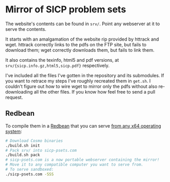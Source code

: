 # Mirror of SICP problem sets

The website's contents can be found in `srv/`. Point any webserver at it to
serve the contents.

It starts with an amalgamation of the website rip provided by httrack and wget. httrack
correctly links to the pdfs on the FTP site, but fails to download them; wget
correctly downloads them, but fails to link them.

It also contains the texinfo, html5 and pdf versions, at
`srv/{sicp.info.gz,html5,sicp.pdf}` respectively.

I've included all the files I've gotten in the repository and its submodules. If
you want to retrace my steps I've roughly recreated them in `get.sh`. I couldn't
figure out how to wire wget to mirror only the pdfs without also re-downloading
all the other files. If you know how feel free to send a pull request.

## Redbean
To compile them in a [Redbean](https://redbean.dev/) that you can serve [from
any x64 operating system](https://justine.lol/ape.html):

``` sh
# Download Cosmo binaries
./build.sh init
# Pack srv/ into sicp-psets.com
./build.sh pack
# sicp-psets.com is a now portable webserver containing the mirror!
# Move it to any compatible computer you want to serve from.
# To serve sandboxed:
./sicp-psets.com -SSS
```

